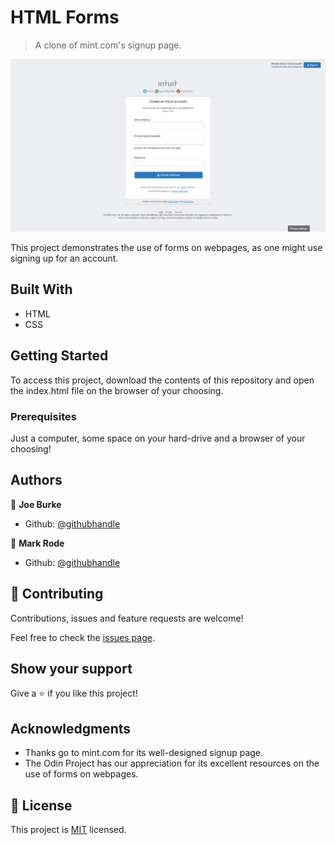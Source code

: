 # HTML Forms

> A clone of mint.com's signup page.

![screenshot](screenshot.png) 

This project demonstrates the use of forms on webpages, as one might use signing up for an account.

## Built With

- HTML
- CSS

## Getting Started

To access this project, download the contents of this repository and open the index.html file on the browser of your choosing.

### Prerequisites

Just a computer, some space on your hard-drive and a browser of your choosing!

## Authors

👤 **Joe Burke**

- Github: [@githubhandle](https://github.com/Joseph-Burke)

👤 **Mark Rode**

- Github: [@githubhandle](https://github.com/m15e)

## 🤝 Contributing

Contributions, issues and feature requests are welcome! 

Feel free to check the [issues page](issues/).

## Show your support

Give a ⭐️ if you like this project!

## Acknowledgments

- Thanks go to mint.com for its well-designed signup page.
- The Odin Project has our appreciation for its excellent resources on the use of forms on webpages.

## 📝 License

This project is [MIT](lic.url) licensed.